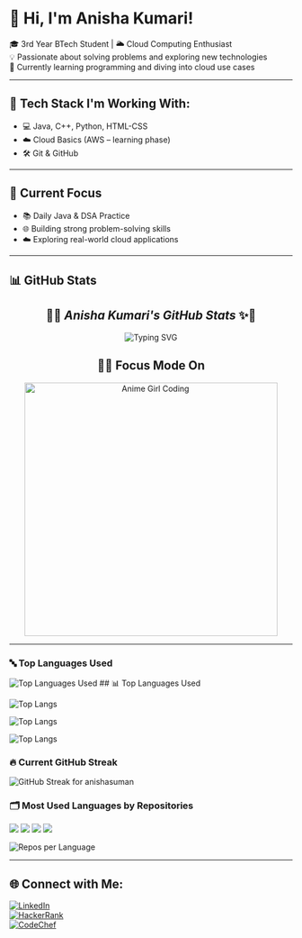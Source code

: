 # 💫 Hi, I'm Anisha Kumari!  

🎓 3rd Year BTech Student | 🌥️ Cloud Computing Enthusiast  
💡 Passionate about solving problems and exploring new technologies  
🚀 Currently learning programming and diving into cloud use cases  

---

## 🔧 Tech Stack I'm Working With:
- 💻 Java, C++, Python, HTML-CSS  
- ☁️ Cloud Basics (AWS – learning phase)  
- 🛠️ Git & GitHub  

---

## 📌 Current Focus
- 📚 Daily Java & DSA Practice  
- 🌐 Building strong problem-solving skills  
- ☁️ Exploring real-world cloud applications  

---

## 📊 GitHub Stats  

<h2 align="center">🌟✨ <i>Anisha Kumari's GitHub Stats</i> ✨🌟</h2>  

<p align="center">
  <img src="https://readme-typing-svg.demolab.com?font=Georgia&size=24&duration=3500&pause=1000&color=F49AC2&center=true&vCenter=true&width=600&lines=Hi+%F0%9F%91%8B+I'm+Anisha+Kumari!;B.Tech+CS+Student+%7C+Cloud+Explorer+%E2%98%81%EF%B8%8F;Java+Lover+%7C+Code+%26+Coffee+%E2%98%95%EF%B8%8F;Building+Projects+with+Purpose+%F0%9F%92%BC" alt="Typing SVG" />
</p>  

<h2 align="center">👩‍💻 Focus Mode On</h2>  
<p align="center">
  <img src="https://media.giphy.com/media/RbDKaczqWovIugyJmW/giphy.gif" width="450" alt="Anime Girl Coding">
</p>  

---

### 🔤 Top Languages Used
<img src="https://github-readme-stats.vercel.app/api/top-langs/?username=anishasuman&layout=compact&theme=light&langs_count=8&bg_color=ffffff&title_color=000000&text_color=333333&icon_color=4CAF50&border_radius=10" alt="Top Languages Used" />
## 📊 Top Languages Used

![Top Langs](https://github-readme-stats.vercel.app/api/top-langs/?username=anishasuman&layout=compact&langs_count=6&theme=radical)

![Top Langs](https://github-readme-stats.vercel.app/api/top-langs/?username=anishasuman&layout=compact&theme=tokyonight)

![Top Langs](https://github-readme-stats.vercel.app/api/top-langs/?username=anishasuman&langs_count=8&theme=dracula)

### 🔥 Current GitHub Streak
<p align="left">
  <img
    src="https://github-readme-streak-stats.herokuapp.com?user=anishasuman&theme=dark&hide_border=true&background=0D1117&ring=FF8C00&fire=FF8C00&currStreakLabel=FF8C00&currStreakNum=FFFFFF&sideNums=FFFFFF&sideLabels=9AA4B2&dates=6B7280"
    alt="GitHub Streak for anishasuman"
  />
</p>

### 🗂️ Most Used Languages by Repositories
<p align="left">
  <img src="https://img.shields.io/badge/Java-ED8B00?style=for-the-badge&logo=java&logoColor=white"/>
  <img src="https://img.shields.io/badge/Python-3776AB?style=for-the-badge&logo=python&logoColor=white"/>
  <img src="https://img.shields.io/badge/HTML5-E34F26?style=for-the-badge&logo=html5&logoColor=white"/>
  <img src="https://img.shields.io/badge/CSS3-1572B6?style=for-the-badge&logo=css3&logoColor=white"/>
 </p>
<img src="https://github-profile-summary-cards.vercel.app/api/cards/repos-per-language?username=anishasuman&theme=github&background=ffffff&title_color=000000&text_color=333333" alt="Repos per Language" />

---

## 🌐 Connect with Me:  

[![LinkedIn](https://img.shields.io/badge/LinkedIn-blue?style=for-the-badge&logo=linkedin)](https://www.linkedin.com/in/anisha-kumari-68522426a/)  
[![HackerRank](https://img.shields.io/badge/HackerRank-2EC866?style=for-the-badge&logo=HackerRank&logoColor=white)](https://www.hackerrank.com/profile/anisha77suman191)  
[![CodeChef](https://img.shields.io/badge/CodeChef-5B4638?style=for-the-badge&logo=CodeChef&logoColor=white)](https://www.codechef.com/users/anisha_23)  

